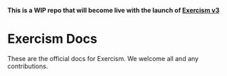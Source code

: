 **This is a WIP repo that will become live with the launch of [Exercism v3](https://github.com/exercism/v3)**

# Exercism Docs

These are the official docs for Exercism. We welcome all and any contributions.
